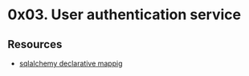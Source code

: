 # 0x03. User authentication service

## Resources
- [sqlalchemy declarative mappig](https://docs.sqlalchemy.org/en/13/orm/tutorial.html#declare-a-mapping)

